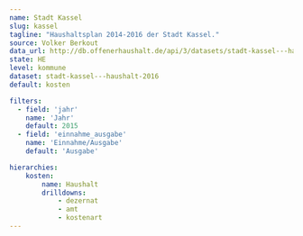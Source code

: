 ```yaml
---
name: Stadt Kassel
slug: kassel
tagline: "Haushaltsplan 2014-2016 der Stadt Kassel."
source: Volker Berkout
data_url: http://db.offenerhaushalt.de/api/3/datasets/stadt-kassel---haushalt-2016/serve/haushalt-kassel-2016.ods
state: HE
level: kommune
dataset: stadt-kassel---haushalt-2016
default: kosten

filters:
  - field: 'jahr'
    name: 'Jahr'
    default: 2015
  - field: 'einnahme_ausgabe'
    name: 'Einnahme/Ausgabe'
    default: 'Ausgabe'

hierarchies:
    kosten:
        name: Haushalt
        drilldowns:
            - dezernat
            - amt
            - kostenart
---
```

